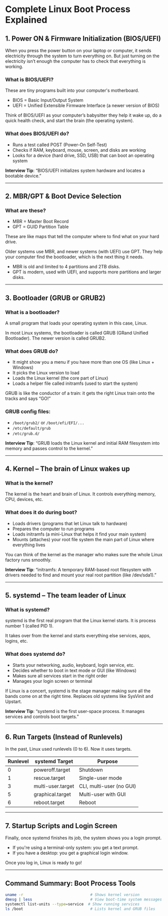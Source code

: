 # Complete Linux Boot Process Explained

## 1. Power ON & Firmware Initialization (BIOS/UEFI)

When you press the power button on your laptop or computer, it sends electricity through the system to turn everything on. But just turning on the electricity isn’t enough the computer has to check that everything is working.

### What is BIOS/UEFI?

These are tiny programs built into your computer's motherboard.

- BIOS = Basic Input/Output System  
- UEFI = Unified Extensible Firmware Interface (a newer version of BIOS)

Think of BIOS/UEFI as your computer’s babysitter they help it wake up, do a quick health check, and start the brain (the operating system).

### What does BIOS/UEFI do?

- Runs a test called POST (Power-On Self-Test)  
- Checks if RAM, keyboard, mouse, screen, and disks are working  
- Looks for a device (hard drive, SSD, USB) that can boot an operating system  

**Interview Tip**: “BIOS/UEFI initializes system hardware and locates a bootable device.”

---

## 2. MBR/GPT & Boot Device Selection

### What are these?

- MBR = Master Boot Record  
- GPT = GUID Partition Table

These are like maps that tell the computer where to find what on your hard drive.

Older systems use MBR, and newer systems (with UEFI) use GPT. They help your computer find the bootloader, which is the next thing it needs.

- MBR is old and limited to 4 partitions and 2TB disks.  
- GPT is modern, used with UEFI, and supports more partitions and larger disks.

---

## 3. Bootloader (GRUB or GRUB2)

### What is a bootloader?

A small program that loads your operating system in this case, Linux.

In most Linux systems, the bootloader is called GRUB (GRand Unified Bootloader). The newer version is called GRUB2.

### What does GRUB do?

- It might show you a menu if you have more than one OS (like Linux + Windows)  
- It picks the Linux version to load  
- Loads the Linux kernel (the core part of Linux)  
- Loads a helper file called initramfs (used to start the system)

GRUB is like the conductor of a train: it gets the right Linux train onto the tracks and says “GO!”

### GRUB config files:

- `/boot/grub2/` or `/boot/efi/EFI/...`  
- `/etc/default/grub`  
- `/etc/grub.d/`

**Interview Tip**: “GRUB loads the Linux kernel and initial RAM filesystem into memory and passes control to the kernel.”

---

## 4. Kernel – The brain of Linux wakes up

### What is the kernel?

The kernel is the heart and brain of Linux. It controls everything memory, CPU, devices, etc.

### What does it do during boot?

- Loads drivers (programs that let Linux talk to hardware)  
- Prepares the computer to run programs  
- Loads initramfs (a mini-Linux that helps it find your main system)  
- Mounts (attaches) your root file system the main part of Linux where everything lives

You can think of the kernel as the manager who makes sure the whole Linux factory runs smoothly.

**Interview Tip**: “initramfs: A temporary RAM-based root filesystem with drivers needed to find and mount your real root partition (like /dev/sda1).”

---

## 5. systemd – The team leader of Linux

### What is systemd?

systemd is the first real program that the Linux kernel starts. It is process number 1 (called PID 1).

It takes over from the kernel and starts everything else services, apps, logins, etc.

### What does systemd do?

- Starts your networking, audio, keyboard, login service, etc.  
- Decides whether to boot in text mode or GUI (like Windows)  
- Makes sure all services start in the right order  
- Manages your login screen or terminal

If Linux is a concert, systemd is the stage manager making sure all the bands come on at the right time. Replaces old systems like SysVinit and Upstart.

**Interview Tip**: “systemd is the first user-space process. It manages services and controls boot targets.”

---

## 6. Run Targets (Instead of Runlevels)

In the past, Linux used runlevels (0 to 6). Now it uses targets.

| Runlevel | systemd Target      | Purpose                     |
|----------|---------------------|-----------------------------|
| 0        | poweroff.target     | Shutdown                    |
| 1        | rescue.target       | Single-user mode            |
| 3        | multi-user.target   | CLI, multi-user (no GUI)    |
| 5        | graphical.target    | Multi-user with GUI         |
| 6        | reboot.target       | Reboot                      |

---

## 7. Startup Scripts and Login Screen

Finally, once systemd finishes its job, the system shows you a login prompt.

- If you're using a terminal-only system: you get a text prompt.  
- If you have a desktop: you get a graphical login window.

Once you log in, Linux is ready to go!

---

## Command Summary: Boot Process Tools

```bash
uname -r                              # Shows kernel version  
dmesg | less                          # View boot-time system messages  
systemctl list-units --type=service  # Show running services  
ls /boot                              # Lists kernel and GRUB files  
